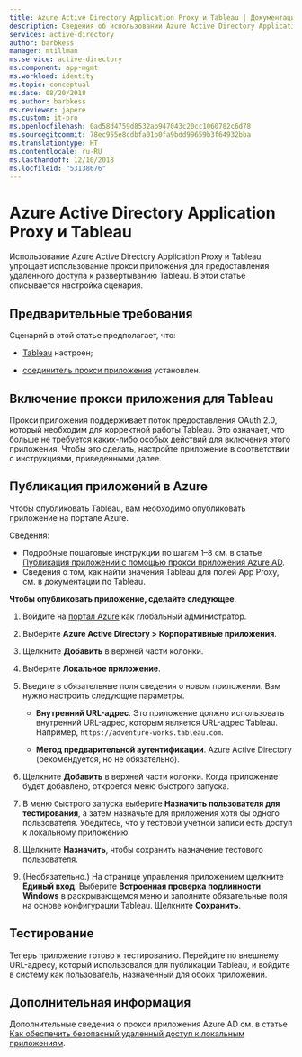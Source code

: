```yaml
---
title: Azure Active Directory Application Proxy и Tableau | Документация Майкрософт
description: Сведения об использовании Azure Active Directory Application Proxy (Azure AD) для предоставления удаленного доступа к развертыванию Tableau.
services: active-directory
author: barbkess
manager: mtillman
ms.service: active-directory
ms.component: app-mgmt
ms.workload: identity
ms.topic: conceptual
ms.date: 08/20/2018
ms.author: barbkess
ms.reviewer: japere
ms.custom: it-pro
ms.openlocfilehash: 0ad58d4759d8532ab947043c20cc1060782c6d78
ms.sourcegitcommit: 78ec955e8cdbfa01b0fa9bdd99659b3f64932bba
ms.translationtype: HT
ms.contentlocale: ru-RU
ms.lasthandoff: 12/10/2018
ms.locfileid: "53138676"
---
```

# <a name="azure-active-directory-application-proxy-and-tableau"></a>Azure Active Directory Application Proxy и Tableau 

Использование Azure Active Directory Application Proxy и Tableau упрощает использование прокси приложения для предоставления удаленного доступа к развертыванию Tableau. В этой статье описывается настройка сценария.  

## <a name="prerequisites"></a>Предварительные требования 

Сценарий в этой статье предполагает, что:

- [Tableau](https://onlinehelp.tableau.com/current/server/en-us/proxy.htm#azure) настроен; 

- [соединитель прокси приложения](application-proxy-add-on-premises-application.md) установлен. 

 
## <a name="enabling-application-proxy-for-tableau"></a>Включение прокси приложения для Tableau 

Прокси приложения поддерживает поток предоставления OAuth 2.0, который необходим для корректной работы Tableau. Это означает, что больше не требуется каких-либо особых действий для включения этого приложения. Чтобы это сделать, настройте приложение в соответствии с инструкциями, приведенными далее.


## <a name="publish-your-applications-in-azure"></a>Публикация приложений в Azure 

Чтобы опубликовать Tableau, вам необходимо опубликовать приложение на портале Azure.

Сведения:

- Подробные пошаговые инструкции по шагам 1–8 см. в статье [Публикация приложений с помощью прокси приложения Azure AD](application-proxy-add-on-premises-application.md). 
- Сведения о том, как найти значения Tableau для полей App Proxy, см. в документации по Tableau.  

**Чтобы опубликовать приложение, сделайте следующее**. 


1. Войдите на [портал Azure](https://portal.azure.com) как глобальный администратор. 

2. Выберите **Azure Active Directory > Корпоративные приложения**. 

3. Щелкните **Добавить** в верхней части колонки. 

4. Выберите **Локальное приложение**. 

5. Введите в обязательные поля сведения о новом приложении. Вам нужно настроить следующие параметры. 

    - **Внутренний URL-адрес**. Это приложение должно использовать внутренний URL-адрес, которым является URL-адрес Tableau. Например, `https://adventure-works.tableau.com`. 

    - **Метод предварительной аутентификации**. Azure Active Directory (рекомендуется, но не обязательно). 

6. Щелкните **Добавить** в верхней части колонки. Когда приложение будет добавлено, откроется меню быстрого запуска. 

7. В меню быстрого запуска выберите **Назначить пользователя для тестирования**, а затем назначьте для приложения хотя бы одного пользователя. Убедитесь, что у тестовой учетной записи есть доступ к локальному приложению. 

8. Щелкните **Назначить**, чтобы сохранить назначение тестового пользователя. 

9. (Необязательно.) На странице управления приложением щелкните **Единый вход**. Выберите **Встроенная проверка подлинности Windows** в раскрывающемся меню и заполните обязательные поля на основе конфигурации Tableau. Щелкните **Сохранить**. 

 

## <a name="testing"></a>Тестирование 

Теперь приложение готово к тестированию. Перейдите по внешнему URL-адресу, который использовался для публикации Tableau, и войдите в систему как пользователь, назначенный для обоих приложений.



## <a name="next-steps"></a>Дополнительная информация

Дополнительные сведения о прокси приложения Azure AD см. в статье [Как обеспечить безопасный удаленный доступ к локальным приложениям](application-proxy.md).

